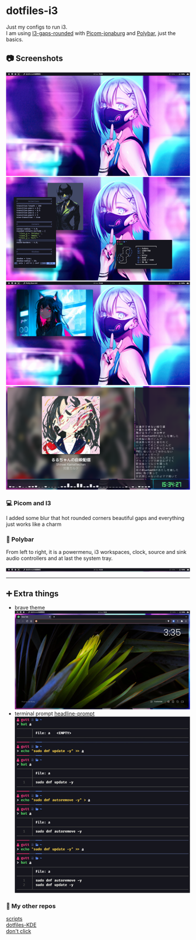 # dotfiles-i3
Just my configs to run i3.  
I am using [I3-gaps-rounded](https://github.com/jbenden/i3-gaps-rounded) with [Picom-jonaburg](https://github.com/jonaburg/picom) and [Polybar](https://github.com/polybar/polybar), just the basics.


## 📷 Screenshots 
![](https://github.com/guttzinho/dotfiles-i3gaps/blob/main/screenshots/blank.png?raw=true)  
![](https://github.com/guttzinho/dotfiles-i3gaps/blob/main/screenshots/nvim-clock-neo.png?raw=true)  
![](https://github.com/guttzinho/dotfiles-i3gaps/blob/main/screenshots/picture.png?raw=true)  
![](https://github.com/guttzinho/dotfiles-i3gaps/blob/main/screenshots/music.png?raw=true)  

### 💻 Picom and I3
I added some blur that hot rounded corners beautiful gaps and everything just works like a charm

### 🧩 Polybar
From left to right, it is a powermenu, i3 workspaces, clock, source and sink audio controllers and at last the system tray.   

![](https://github.com/guttzinho/dotfiles-i3gaps/blob/main/screenshots/polybar1.png?raw=true)

----

##  ➕ Extra things

* brave theme
![](https://github.com/guttzinho/dotfiles-i3gaps/blob/main/screenshots/firefox.png?raw=true)
* terminal prompt  [headline-prompt](https://github.com/Moarram/headline)  
![](https://github.com/guttzinho/dotfiles-i3gaps/blob/main/screenshots/prompt.jpg?raw=true) 

### 👋 My other repos  
[scripts](https://github.com/guttzinho/scripts)  
[dotfiles-KDE](https://github.com/guttzinho/dotfiles-KDE)  
[don't click](https://youtu.be/dQw4w9WgXcQ)  
